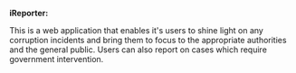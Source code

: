 **iReporter:**

This is a web application that enables it's users to shine light on any corruption incidents and bring them to focus to the appropriate authorities and the general public. Users can also report on cases which require government intervention. 
